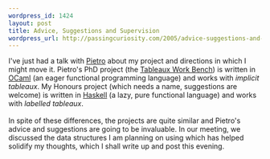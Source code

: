 ```yaml
--- 
wordpress_id: 1424
layout: post
title: Advice, Suggestions and Supervision
wordpress_url: http://passingcuriosity.com/2005/advice-suggestions-and-supervision/
---
```

I've just had a talk with <a href="http://www.rsise.anu.edu.au/~abate/">Pietro</a> about my project and directions in which I might move it. Pietro's PhD project (the <a href="http://users.rsise.anu.edu.au/~abate/twb/twb.html">Tableaux Work Bench</a>) is written in <a href="http://caml.inria.fr/">OCaml</a> (an eager functional programming language) and works with <span style="font-style: italic;">implicit tableaux</span>. My Honours project (which needs a name, suggestions are welcome) is written in <a href="http://www.haskell.org/">Haskell</a> (a lazy, pure functional language) and works with <span style="font-style: italic;">labelled tableaux</span>.<br /><br />In spite of these differences, the projects are quite similar and Pietro's advice and suggestions are going to be invaluable. In our meeting, we discussed the data structures I am planning on using which has helped solidify my thoughts, which I shall write up and post this evening.

